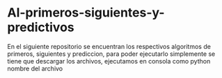 # Al-primeros-siguientes-y-predictivos
En el siguiente repositorio se encuentran los respectivos algoritmos de primeros, siguientes y prediccion, para poder ejecutarlo simplemente se tiene que descargar los archivos, ejecutamos en consola como python nombre del archivo
 